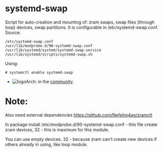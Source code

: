 # systemd-swap
Script for auto-creation and mounting of: zram swaps, swap files (through loop) devices, swap partitions.
It is configurable in /etc/systemd-swap.conf.
Source:
```
/etc/systemd-swap.conf
/usr/lib/modprobe.d/90-systemd-swap.conf
/usr/lib/systemd/system/systemd-swap.service
/usr/lib/systemd/scripts/systemd-swap.sh
```
Using:
```
# systemctl enable systemd-swap
```
* ![logo](http://www.monitorix.org/imgs/archlinux.png "arch logo")Arch: in the [community](https://www.archlinux.org/packages/community/any/systemd-swap/).

Note:
=======
Also need external dependencies https://github.com/Nefelim4ag/zramctl

In package install /etc/modprobe.d/90-systemd-swap.conf - this file create zram devices, 32 - this is maximum for this module.

You can use empty devices. 32 - because zram can't create new devices if others already in using, like loop module.
